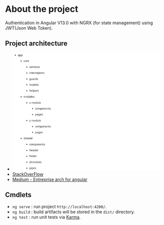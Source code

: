 # About the project

Authentication in Angular V13.0 with NGRX (for state management) using JWT(Json Web Token).

## Project architecture
- ![Scalable architecture](./assets/Project_Architecture.png)
- [StackOverFlow](https://stackoverflow.com/a/70525415)
- [Medium - Entreprise arch for angular](https://medium.com/@shijin_nath/angular-right-file-structure-and-best-practices-that-help-to-scale-2020-52ce8d967df5)

## Cmdlets

- `ng serve` :  run project `http://localhost:4200/`.
- `ng build` : build artifacts will be stored in the `dist/` directory.
- `ng test` : run unit tests via [Karma](https://karma-runner.github.io).
